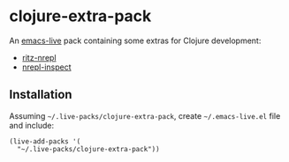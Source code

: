 # clojure-extra-pack

An [emacs-live](https://github.com/overtone/emacs-live) pack containing some extras for Clojure development:

* [ritz-nrepl](https://github.com/pallet/ritz/tree/develop/nrepl)
* [nrepl-inspect](https://github.com/vitalreactor/nrepl-inspect)

## Installation

Assuming `~/.live-packs/clojure-extra-pack`, create `~/.emacs-live.el` file and include:

    (live-add-packs '(
      "~/.live-packs/clojure-extra-pack"))
